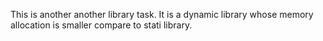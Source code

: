 This is another another library task. It is a dynamic library
whose memory allocation is smaller compare to stati library.
